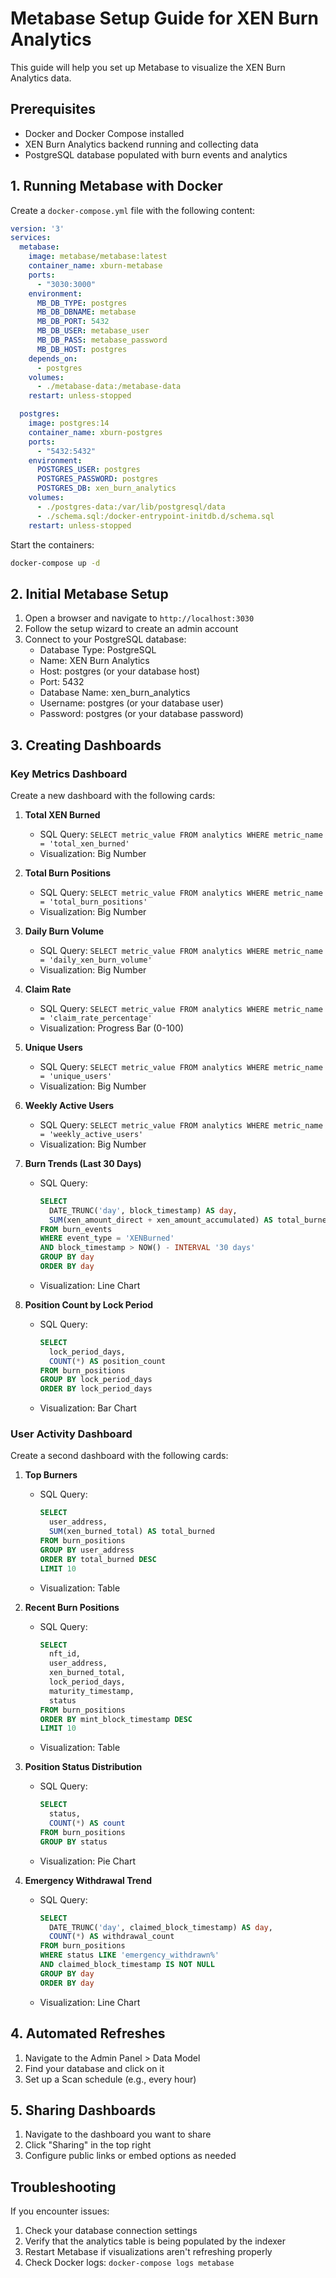 # Metabase Setup Guide for XEN Burn Analytics

This guide will help you set up Metabase to visualize the XEN Burn Analytics data.

## Prerequisites

- Docker and Docker Compose installed
- XEN Burn Analytics backend running and collecting data
- PostgreSQL database populated with burn events and analytics

## 1. Running Metabase with Docker

Create a `docker-compose.yml` file with the following content:

```yaml
version: '3'
services:
  metabase:
    image: metabase/metabase:latest
    container_name: xburn-metabase
    ports:
      - "3030:3000"
    environment:
      MB_DB_TYPE: postgres
      MB_DB_DBNAME: metabase
      MB_DB_PORT: 5432
      MB_DB_USER: metabase_user
      MB_DB_PASS: metabase_password
      MB_DB_HOST: postgres
    depends_on:
      - postgres
    volumes:
      - ./metabase-data:/metabase-data
    restart: unless-stopped

  postgres:
    image: postgres:14
    container_name: xburn-postgres
    ports:
      - "5432:5432"
    environment:
      POSTGRES_USER: postgres
      POSTGRES_PASSWORD: postgres
      POSTGRES_DB: xen_burn_analytics
    volumes:
      - ./postgres-data:/var/lib/postgresql/data
      - ./schema.sql:/docker-entrypoint-initdb.d/schema.sql
    restart: unless-stopped
```

Start the containers:

```bash
docker-compose up -d
```

## 2. Initial Metabase Setup

1. Open a browser and navigate to `http://localhost:3030`
2. Follow the setup wizard to create an admin account
3. Connect to your PostgreSQL database:
   - Database Type: PostgreSQL
   - Name: XEN Burn Analytics
   - Host: postgres (or your database host)
   - Port: 5432
   - Database Name: xen_burn_analytics
   - Username: postgres (or your database user)
   - Password: postgres (or your database password)

## 3. Creating Dashboards

### Key Metrics Dashboard

Create a new dashboard with the following cards:

1. **Total XEN Burned**
   - SQL Query: `SELECT metric_value FROM analytics WHERE metric_name = 'total_xen_burned'`
   - Visualization: Big Number

2. **Total Burn Positions**
   - SQL Query: `SELECT metric_value FROM analytics WHERE metric_name = 'total_burn_positions'`
   - Visualization: Big Number

3. **Daily Burn Volume**
   - SQL Query: `SELECT metric_value FROM analytics WHERE metric_name = 'daily_xen_burn_volume'`
   - Visualization: Big Number

4. **Claim Rate**
   - SQL Query: `SELECT metric_value FROM analytics WHERE metric_name = 'claim_rate_percentage'`
   - Visualization: Progress Bar (0-100)

5. **Unique Users**
   - SQL Query: `SELECT metric_value FROM analytics WHERE metric_name = 'unique_users'`
   - Visualization: Big Number

6. **Weekly Active Users**
   - SQL Query: `SELECT metric_value FROM analytics WHERE metric_name = 'weekly_active_users'`
   - Visualization: Big Number

7. **Burn Trends (Last 30 Days)**
   - SQL Query: 
     ```sql
     SELECT 
       DATE_TRUNC('day', block_timestamp) AS day,
       SUM(xen_amount_direct + xen_amount_accumulated) AS total_burned
     FROM burn_events
     WHERE event_type = 'XENBurned'
     AND block_timestamp > NOW() - INTERVAL '30 days'
     GROUP BY day
     ORDER BY day
     ```
   - Visualization: Line Chart

8. **Position Count by Lock Period**
   - SQL Query:
     ```sql
     SELECT 
       lock_period_days,
       COUNT(*) AS position_count
     FROM burn_positions
     GROUP BY lock_period_days
     ORDER BY lock_period_days
     ```
   - Visualization: Bar Chart

### User Activity Dashboard

Create a second dashboard with the following cards:

1. **Top Burners**
   - SQL Query:
     ```sql
     SELECT 
       user_address,
       SUM(xen_burned_total) AS total_burned
     FROM burn_positions
     GROUP BY user_address
     ORDER BY total_burned DESC
     LIMIT 10
     ```
   - Visualization: Table

2. **Recent Burn Positions**
   - SQL Query:
     ```sql
     SELECT 
       nft_id,
       user_address,
       xen_burned_total,
       lock_period_days,
       maturity_timestamp,
       status
     FROM burn_positions
     ORDER BY mint_block_timestamp DESC
     LIMIT 10
     ```
   - Visualization: Table

3. **Position Status Distribution**
   - SQL Query:
     ```sql
     SELECT 
       status,
       COUNT(*) AS count
     FROM burn_positions
     GROUP BY status
     ```
   - Visualization: Pie Chart

4. **Emergency Withdrawal Trend**
   - SQL Query:
     ```sql
     SELECT 
       DATE_TRUNC('day', claimed_block_timestamp) AS day,
       COUNT(*) AS withdrawal_count
     FROM burn_positions
     WHERE status LIKE 'emergency_withdrawn%'
     AND claimed_block_timestamp IS NOT NULL
     GROUP BY day
     ORDER BY day
     ```
   - Visualization: Line Chart

## 4. Automated Refreshes

1. Navigate to the Admin Panel > Data Model
2. Find your database and click on it
3. Set up a Scan schedule (e.g., every hour)

## 5. Sharing Dashboards

1. Navigate to the dashboard you want to share
2. Click "Sharing" in the top right
3. Configure public links or embed options as needed

## Troubleshooting

If you encounter issues:

1. Check your database connection settings
2. Verify that the analytics table is being populated by the indexer
3. Restart Metabase if visualizations aren't refreshing properly
4. Check Docker logs: `docker-compose logs metabase` 